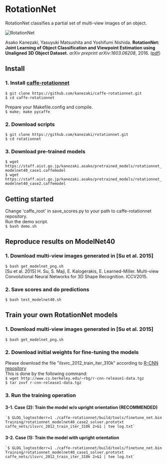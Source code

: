 # RotationNet

RotationNet classifies a partial set of multi-view images of an object.  

![RotationNet](https://staff.aist.go.jp/kanezaki.asako/images/RotationNet.jpg "Inference Process")

Asako Kanezaki, Yasuyuki Matsushita and Yoshifumi Nishida.
**RotationNet: Joint Learning of Object Classification and Viewpoint Estimation using Unaligned 3D Object Dataset.** 
*arXiv preprint arXiv:1603.06208*, 2016.
([pdf](https://arxiv.org/abs/1603.06208))


## Install

### 1. Install [caffe-rotationnet](https://github.com/kanezaki/caffe-rotationnet)
  `$ git clone https://github.com/kanezaki/caffe-rotationnet.git`  
  `$ cd caffe-rotationnet`  
  
Prepare your Makefile.config and compile.  
  `$ make; make pycaffe`

### 2. Download scripts
  `$ git clone https://github.com/kanezaki/rotationnet.git`  
  `$ cd rotationnet`

### 3. Download pre-trained models
  `$ wget https://staff.aist.go.jp/kanezaki.asako/pretrained_models/rotationnet_modelnet40_case1.caffemodel`  
  `$ wget https://staff.aist.go.jp/kanezaki.asako/pretrained_models/rotationnet_modelnet40_case2.caffemodel`

## Getting started
   Change 'caffe\_root' in save_scores.py to your path to caffe-rotationnet repository.  
   Run the demo script.  
  `$ bash demo.sh`

## Reproduce results on ModelNet40

### 1. Download multi-view images generated in [Su et al. 2015]
   `$ bash get_modelnet_png.sh`  
   [Su et al. 2015] H. Su, S. Maji, E. Kalogerakis, E. Learned-Miller. Multi-view Convolutional Neural Networks for 3D Shape Recognition. ICCV2015.  
   
### 2. Save scores and do predictions
   `$ bash test_modelnet40.sh`  

## Train your own RotationNet models

### 1. Download multi-view images generated in [Su et al. 2015]
   `$ bash get_modelnet_png.sh`  

### 2. Download initial weights for fine-tuning the models
   Please download the file "ilsvrc_2012_train_iter_310k" according to [R-CNN repository](https://github.com/rbgirshick/rcnn)  
   This is done by the following command:  
    `$ wget http://www.cs.berkeley.edu/~rbg/r-cnn-release1-data.tgz`  
    `$ tar zxvf r-cnn-release1-data.tgz`  

### 3. Run the training operation
#### 3-1. Case (2): Train the model w/o upright orientation (RECOMMENDED)
    `$ GLOG_logtostderr=1 ./caffe-rotationnet/build/tools/finetune_net.bin Training/rotationnet_modelnet40_case2_solver.prototxt caffe_nets/ilsvrc_2012_train_iter_310k 2>&1 | tee log.txt`  
#### 3-2. Case (1): Train the model with upright orientation
    `$ GLOG_logtostderr=1 ./caffe-rotationnet/build/tools/finetune_net.bin Training/rotationnet_modelnet40_case1_solver.prototxt caffe_nets/ilsvrc_2012_train_iter_310k 2>&1 | tee log.txt`  
